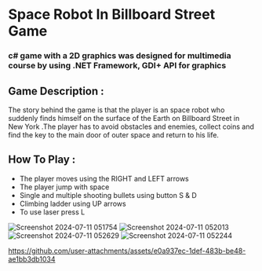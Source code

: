 # Space Robot In Billboard Street Game
### c# game with a 2D graphics was designed for multimedia course by using .NET Framework, GDI+ API for graphics  

## Game Description :
The story behind the game is that the player is an space robot who suddenly finds himself on the surface of the Earth on Billboard Street in New York .The player has to avoid obstacles and enemies, collect coins and find the key to the main door of outer space and return to his life. 
## How To Play :
  * The player moves using the RIGHT and LEFT arrows
  * The player jump with space
  * Single and multiple shooting bullets using button S & D
  * Climbing ladder using UP arrows
  * To use laser press L
  
![Screenshot 2024-07-11 051754](https://github.com/sohilashraf/Space-Robot-In-Billboard-Street-Game/assets/155327820/1448b93c-0141-42a1-94ae-0eb450e85b5f)
![Screenshot 2024-07-11 052013](https://github.com/sohilashraf/Space-Robot-In-Billboard-Street-Game/assets/155327820/fb761804-3aae-4f97-af19-c671c5874d7c)
![Screenshot 2024-07-11 052629](https://github.com/sohilashraf/Space-Robot-In-Billboard-Street-Game/assets/155327820/96436502-5aac-4018-a0dd-e2b52a7ba5f1)
![Screenshot 2024-07-11 052244](https://github.com/sohilashraf/Space-Robot-In-Billboard-Street-Game/assets/155327820/eacf6db3-63c4-4c9d-95fb-fb84e828fe18)



https://github.com/user-attachments/assets/e0a937ec-1def-483b-be48-ae1bb3db1034

